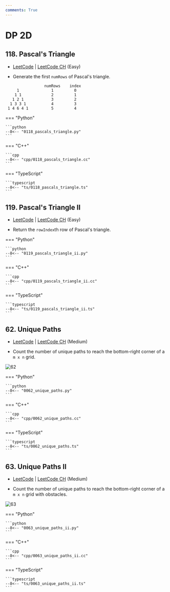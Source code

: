 ```yaml
---
comments: True
---
```


# DP 2D

## 118. Pascal's Triangle

-  [LeetCode](https://leetcode.com/problems/pascals-triangle/) | [LeetCode CH](https://leetcode.cn/problems/pascals-triangle/) (Easy)

-   Generate the first `numRows` of Pascal's triangle.

```plaintext
                 numRows    index
     1              1         0
    1 1             2         1
   1 2 1            3         2
  1 3 3 1           4         3
 1 4 6 4 1          5         4
```

=== "Python"

    ```python
    --8<-- "0118_pascals_triangle.py"
    ```

=== "C++"

    ```cpp
    --8<-- "cpp/0118_pascals_triangle.cc"
    ```

=== "TypeScript"

    ```typescript
    --8<-- "ts/0118_pascals_triangle.ts"
    ```

## 119. Pascal's Triangle II

-  [LeetCode](https://leetcode.com/problems/pascals-triangle-ii/) | [LeetCode CH](https://leetcode.cn/problems/pascals-triangle-ii/) (Easy)

-   Return the `rowIndex`th row of Pascal's triangle.

=== "Python"

    ```python
    --8<-- "0119_pascals_triangle_ii.py"
    ```

=== "C++"

    ```cpp
    --8<-- "cpp/0119_pascals_triangle_ii.cc"
    ```

=== "TypeScript"

    ```typescript
    --8<-- "ts/0119_pascals_triangle_ii.ts"
    ```

## 62. Unique Paths

-  [LeetCode](https://leetcode.com/problems/unique-paths/) | [LeetCode CH](https://leetcode.cn/problems/unique-paths/) (Medium)

-   Count the number of unique paths to reach the bottom-right corner of a `m x n` grid.

![62](https://assets.leetcode.com/uploads/2018/10/22/robot_maze.png)

=== "Python"

    ```python
    --8<-- "0062_unique_paths.py"
    ```

=== "C++"

    ```cpp
    --8<-- "cpp/0062_unique_paths.cc"
    ```

=== "TypeScript"

    ```typescript
    --8<-- "ts/0062_unique_paths.ts"
    ```

## 63. Unique Paths II

-  [LeetCode](https://leetcode.com/problems/unique-paths-ii/) | [LeetCode CH](https://leetcode.cn/problems/unique-paths-ii/) (Medium)

-   Count the number of unique paths to reach the bottom-right corner of a `m x n` grid with obstacles.

![63](https://assets.leetcode.com/uploads/2020/11/04/robot1.jpg)

=== "Python"

    ```python
    --8<-- "0063_unique_paths_ii.py"
    ```

=== "C++"

    ```cpp
    --8<-- "cpp/0063_unique_paths_ii.cc"
    ```

=== "TypeScript"

    ```typescript
    --8<-- "ts/0063_unique_paths_ii.ts"
    ```
